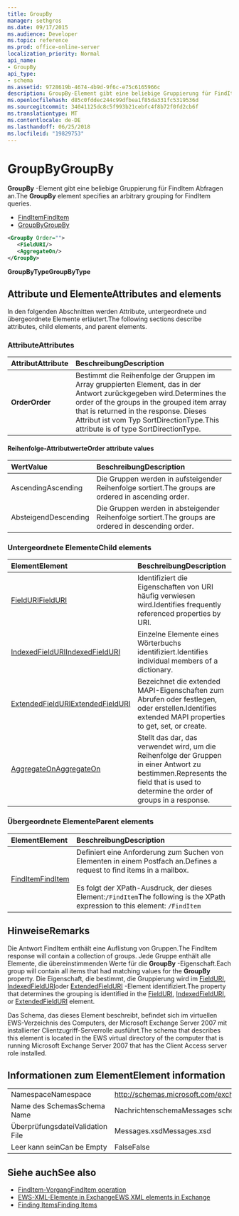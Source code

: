 ```yaml
---
title: GroupBy
manager: sethgros
ms.date: 09/17/2015
ms.audience: Developer
ms.topic: reference
ms.prod: office-online-server
localization_priority: Normal
api_name:
- GroupBy
api_type:
- schema
ms.assetid: 9728619b-4674-4b9d-9f6c-e75c6165966c
description: GroupBy-Element gibt eine beliebige Gruppierung für FindItem Abfragen an.
ms.openlocfilehash: d85c0fddec244c99dfbea1f85da331fc5319536d
ms.sourcegitcommit: 34041125dc8c5f993b21cebfc4f8b72f0fd2cb6f
ms.translationtype: MT
ms.contentlocale: de-DE
ms.lasthandoff: 06/25/2018
ms.locfileid: "19829753"
---
```

# <a name="groupby"></a><span data-ttu-id="8b4bb-103">GroupBy</span><span class="sxs-lookup"><span data-stu-id="8b4bb-103">GroupBy</span></span>

<span data-ttu-id="8b4bb-104">**GroupBy** -Element gibt eine beliebige Gruppierung für FindItem Abfragen an.</span><span class="sxs-lookup"><span data-stu-id="8b4bb-104">The **GroupBy** element specifies an arbitrary grouping for FindItem queries.</span></span> 
  
- [<span data-ttu-id="8b4bb-105">FindItem</span><span class="sxs-lookup"><span data-stu-id="8b4bb-105">FindItem</span></span>](finditem.md)
- [<span data-ttu-id="8b4bb-106">GroupBy</span><span class="sxs-lookup"><span data-stu-id="8b4bb-106">GroupBy</span></span>](groupby.md)
  
```xml
<GroupBy Order="">
   <FieldURI/>
   <AggregateOn/>
</GroupBy>
```

 <span data-ttu-id="8b4bb-107">**GroupByType**</span><span class="sxs-lookup"><span data-stu-id="8b4bb-107">**GroupByType**</span></span>
## <a name="attributes-and-elements"></a><span data-ttu-id="8b4bb-108">Attribute und Elemente</span><span class="sxs-lookup"><span data-stu-id="8b4bb-108">Attributes and elements</span></span>

<span data-ttu-id="8b4bb-109">In den folgenden Abschnitten werden Attribute, untergeordnete und übergeordnete Elemente erläutert.</span><span class="sxs-lookup"><span data-stu-id="8b4bb-109">The following sections describe attributes, child elements, and parent elements.</span></span>
  
### <a name="attributes"></a><span data-ttu-id="8b4bb-110">Attribute</span><span class="sxs-lookup"><span data-stu-id="8b4bb-110">Attributes</span></span>

|<span data-ttu-id="8b4bb-111">**Attribut**</span><span class="sxs-lookup"><span data-stu-id="8b4bb-111">**Attribute**</span></span>|<span data-ttu-id="8b4bb-112">**Beschreibung**</span><span class="sxs-lookup"><span data-stu-id="8b4bb-112">**Description**</span></span>|
|:-----|:-----|
|<span data-ttu-id="8b4bb-113">**Order**</span><span class="sxs-lookup"><span data-stu-id="8b4bb-113">**Order**</span></span> <br/> | <span data-ttu-id="8b4bb-114">Bestimmt die Reihenfolge der Gruppen im Array gruppierten Element, das in der Antwort zurückgegeben wird.</span><span class="sxs-lookup"><span data-stu-id="8b4bb-114">Determines the order of the groups in the grouped item array that is returned in the response.</span></span> <span data-ttu-id="8b4bb-115">Dieses Attribut ist vom Typ SortDirectionType.</span><span class="sxs-lookup"><span data-stu-id="8b4bb-115">This attribute is of type SortDirectionType.</span></span>  <br/> |
   
#### <a name="order-attribute-values"></a><span data-ttu-id="8b4bb-116">Reihenfolge-Attributwerte</span><span class="sxs-lookup"><span data-stu-id="8b4bb-116">Order attribute values</span></span>

|<span data-ttu-id="8b4bb-117">**Wert**</span><span class="sxs-lookup"><span data-stu-id="8b4bb-117">**Value**</span></span>|<span data-ttu-id="8b4bb-118">**Beschreibung**</span><span class="sxs-lookup"><span data-stu-id="8b4bb-118">**Description**</span></span>|
|:-----|:-----|
|<span data-ttu-id="8b4bb-119">Ascending</span><span class="sxs-lookup"><span data-stu-id="8b4bb-119">Ascending</span></span>  <br/> |<span data-ttu-id="8b4bb-120">Die Gruppen werden in aufsteigender Reihenfolge sortiert.</span><span class="sxs-lookup"><span data-stu-id="8b4bb-120">The groups are ordered in ascending order.</span></span>  <br/> |
|<span data-ttu-id="8b4bb-121">Absteigend</span><span class="sxs-lookup"><span data-stu-id="8b4bb-121">Descending</span></span>  <br/> |<span data-ttu-id="8b4bb-122">Die Gruppen werden in absteigender Reihenfolge sortiert.</span><span class="sxs-lookup"><span data-stu-id="8b4bb-122">The groups are ordered in descending order.</span></span>  <br/> |
   
### <a name="child-elements"></a><span data-ttu-id="8b4bb-123">Untergeordnete Elemente</span><span class="sxs-lookup"><span data-stu-id="8b4bb-123">Child elements</span></span>

|<span data-ttu-id="8b4bb-124">**Element**</span><span class="sxs-lookup"><span data-stu-id="8b4bb-124">**Element**</span></span>|<span data-ttu-id="8b4bb-125">**Beschreibung**</span><span class="sxs-lookup"><span data-stu-id="8b4bb-125">**Description**</span></span>|
|:-----|:-----|
|[<span data-ttu-id="8b4bb-126">FieldURI</span><span class="sxs-lookup"><span data-stu-id="8b4bb-126">FieldURI</span></span>](fielduri.md) <br/> |<span data-ttu-id="8b4bb-127">Identifiziert die Eigenschaften von URI häufig verwiesen wird.</span><span class="sxs-lookup"><span data-stu-id="8b4bb-127">Identifies frequently referenced properties by URI.</span></span>  <br/> |
|[<span data-ttu-id="8b4bb-128">IndexedFieldURI</span><span class="sxs-lookup"><span data-stu-id="8b4bb-128">IndexedFieldURI</span></span>](indexedfielduri.md) <br/> |<span data-ttu-id="8b4bb-129">Einzelne Elemente eines Wörterbuchs identifiziert.</span><span class="sxs-lookup"><span data-stu-id="8b4bb-129">Identifies individual members of a dictionary.</span></span>  <br/> |
|[<span data-ttu-id="8b4bb-130">ExtendedFieldURI</span><span class="sxs-lookup"><span data-stu-id="8b4bb-130">ExtendedFieldURI</span></span>](extendedfielduri.md) <br/> |<span data-ttu-id="8b4bb-131">Bezeichnet die extended MAPI-Eigenschaften zum Abrufen oder festlegen, oder erstellen.</span><span class="sxs-lookup"><span data-stu-id="8b4bb-131">Identifies extended MAPI properties to get, set, or create.</span></span>  <br/> |
|[<span data-ttu-id="8b4bb-132">AggregateOn</span><span class="sxs-lookup"><span data-stu-id="8b4bb-132">AggregateOn</span></span>](aggregateon.md) <br/> |<span data-ttu-id="8b4bb-133">Stellt das dar, das verwendet wird, um die Reihenfolge der Gruppen in einer Antwort zu bestimmen.</span><span class="sxs-lookup"><span data-stu-id="8b4bb-133">Represents the field that is used to determine the order of groups in a response.</span></span>  <br/> |
   
### <a name="parent-elements"></a><span data-ttu-id="8b4bb-134">Übergeordnete Elemente</span><span class="sxs-lookup"><span data-stu-id="8b4bb-134">Parent elements</span></span>

|<span data-ttu-id="8b4bb-135">**Element**</span><span class="sxs-lookup"><span data-stu-id="8b4bb-135">**Element**</span></span>|<span data-ttu-id="8b4bb-136">**Beschreibung**</span><span class="sxs-lookup"><span data-stu-id="8b4bb-136">**Description**</span></span>|
|:-----|:-----|
|[<span data-ttu-id="8b4bb-137">FindItem</span><span class="sxs-lookup"><span data-stu-id="8b4bb-137">FindItem</span></span>](finditem.md) <br/> |<span data-ttu-id="8b4bb-138">Definiert eine Anforderung zum Suchen von Elementen in einem Postfach an.</span><span class="sxs-lookup"><span data-stu-id="8b4bb-138">Defines a request to find items in a mailbox.</span></span>  <br/><br/> <span data-ttu-id="8b4bb-139">Es folgt der XPath-Ausdruck, der dieses Element:`/FindItem`</span><span class="sxs-lookup"><span data-stu-id="8b4bb-139">The following is the XPath expression to this element:  `/FindItem`</span></span> <br/> |
   
## <a name="remarks"></a><span data-ttu-id="8b4bb-140">Hinweise</span><span class="sxs-lookup"><span data-stu-id="8b4bb-140">Remarks</span></span>

<span data-ttu-id="8b4bb-141">Die Antwort FindItem enthält eine Auflistung von Gruppen.</span><span class="sxs-lookup"><span data-stu-id="8b4bb-141">The FindItem response will contain a collection of groups.</span></span> <span data-ttu-id="8b4bb-142">Jede Gruppe enthält alle Elemente, die übereinstimmenden Werte für die **GroupBy** -Eigenschaft.</span><span class="sxs-lookup"><span data-stu-id="8b4bb-142">Each group will contain all items that had matching values for the **GroupBy** property.</span></span> <span data-ttu-id="8b4bb-143">Die Eigenschaft, die bestimmt, die Gruppierung wird im [FieldURI](fielduri.md), [IndexedFieldURI](indexedfielduri.md)oder [ExtendedFieldURI](extendedfielduri.md) -Element identifiziert.</span><span class="sxs-lookup"><span data-stu-id="8b4bb-143">The property that determines the grouping is identified in the [FieldURI](fielduri.md), [IndexedFieldURI](indexedfielduri.md), or [ExtendedFieldURI](extendedfielduri.md) element.</span></span> 
  
<span data-ttu-id="8b4bb-144">Das Schema, das dieses Element beschreibt, befindet sich im virtuellen EWS-Verzeichnis des Computers, der Microsoft Exchange Server 2007 mit installierter Clientzugriff-Serverrolle ausführt.</span><span class="sxs-lookup"><span data-stu-id="8b4bb-144">The schema that describes this element is located in the EWS virtual directory of the computer that is running Microsoft Exchange Server 2007 that has the Client Access server role installed.</span></span>
  
## <a name="element-information"></a><span data-ttu-id="8b4bb-145">Informationen zum Element</span><span class="sxs-lookup"><span data-stu-id="8b4bb-145">Element information</span></span>

|||
|:-----|:-----|
|<span data-ttu-id="8b4bb-146">Namespace</span><span class="sxs-lookup"><span data-stu-id="8b4bb-146">Namespace</span></span>  <br/> |http://schemas.microsoft.com/exchange/services/2006/messages  <br/> |
|<span data-ttu-id="8b4bb-147">Name des Schemas</span><span class="sxs-lookup"><span data-stu-id="8b4bb-147">Schema Name</span></span>  <br/> |<span data-ttu-id="8b4bb-148">Nachrichtenschema</span><span class="sxs-lookup"><span data-stu-id="8b4bb-148">Messages schema</span></span>  <br/> |
|<span data-ttu-id="8b4bb-149">Überprüfungsdatei</span><span class="sxs-lookup"><span data-stu-id="8b4bb-149">Validation File</span></span>  <br/> |<span data-ttu-id="8b4bb-150">Messages.xsd</span><span class="sxs-lookup"><span data-stu-id="8b4bb-150">Messages.xsd</span></span>  <br/> |
|<span data-ttu-id="8b4bb-151">Leer kann sein</span><span class="sxs-lookup"><span data-stu-id="8b4bb-151">Can be Empty</span></span>  <br/> |<span data-ttu-id="8b4bb-152">False</span><span class="sxs-lookup"><span data-stu-id="8b4bb-152">False</span></span>  <br/> |
   
## <a name="see-also"></a><span data-ttu-id="8b4bb-153">Siehe auch</span><span class="sxs-lookup"><span data-stu-id="8b4bb-153">See also</span></span>

- [<span data-ttu-id="8b4bb-154">FindItem-Vorgang</span><span class="sxs-lookup"><span data-stu-id="8b4bb-154">FindItem operation</span></span>](finditem-operation.md)
- [<span data-ttu-id="8b4bb-155">EWS-XML-Elemente in Exchange</span><span class="sxs-lookup"><span data-stu-id="8b4bb-155">EWS XML elements in Exchange</span></span>](ews-xml-elements-in-exchange.md)
- [<span data-ttu-id="8b4bb-156">Finding Items</span><span class="sxs-lookup"><span data-stu-id="8b4bb-156">Finding Items</span></span>](http://msdn.microsoft.com/library/63af1f9c-464b-4fca-9ae3-3d60f24ca93c%28Office.15%29.aspx)

